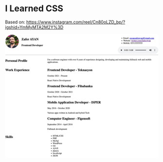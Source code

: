 # I Learned CSS

Based on: https://www.instagram.com/reel/Cn80oLZD_bp/?igshid=YmMyMTA2M2Y%3D

![Screen record](ss.gif)
